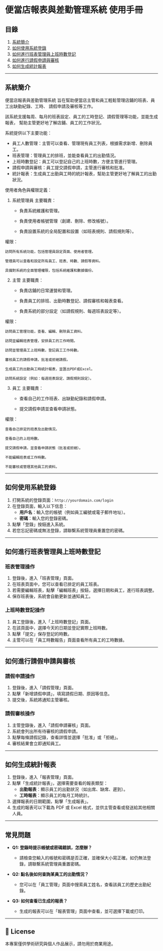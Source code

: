 # 便當店報表與差勤管理系統 使用手冊

## 目錄

1. [系統簡介](#系統簡介)
2. [如何使用系統登錄](#如何使用系統登錄)
3. [如何進行班表管理與上班時數登記](#如何進行班表管理與上班時數登記)
4. [如何進行請假申請與審核](#如何進行請假申請與審核)
5. [如何生成統計報表](#如何生成統計報表)

---

## 系統簡介

便當店報表與差勤管理系統 旨在幫助便當店主管和員工輕鬆管理店鋪的班表、員工出缺勤紀錄、工時、
請假申請及審核等工作。

該系統支援每周、每月的班表設定、員工的工時登記、請假管理等功能，並能生成報表，
幫助主管更好地了解店鋪、員工的工作狀況。

系統提供以下主要功能：
- 員工人數管理：主管可以查看、管理現有員工列表，根據需求新增、刪除員工。
- 班表管理：管理員工的排班，並能查看員工的出勤情況。
- 上班時數登記：員工可以登記自己的上班時數，方便主管進行管理。
- 請假申請與審核：員工提交請假申請，主管進行審核和批准。
- 統計報表：生成員工出勤與工時的統計報表，幫助主管更好地了解員工的出勤狀況。


使用者角色與權限定義： 
1. 系統管理員
主要職責： 
      - 負責系統維護和管理。

      - 負責使用者帳號管理（創建、刪除、修改帳號）。

      - 負責設置系統的全局配置和設置（如班表規則、請假規則等）。

權限：

    訪問所有系統功能，包括管理員設定頁面、使用者管理。

    管理員可以查看和設定所有員工、班表、時數、請假等資料。

    具備對系統的全面管理權限，包括系統維護和數據備份。

2. 主管
主要職責：

    - 負責店鋪的日常運營和管理。

    - 負責員工的排班、出勤時數登記、請假審核和報表查看。

    - 負責系統的部分設定（如請假規則、每週班表設定等）。

權限：

    訪問員工管理功能，查看、編輯、刪除員工資料。

    訪問並編輯班表管理，安排員工的工作時間。

    訪問並管理員工上班時數，登記員工工作時數。

    審核員工的請假申請，批准或拒絕請假。

    生成員工的出勤與工時統計報表，並匯出PDF或Excel。

    訪問系統設定（例如：每週班表設定、請假規則設定）。

3. 員工
主要職責：

    - 查看自己的工作班表、出缺勤紀錄和請假申請。

    - 提交請假申請並查看申請狀態。

權限：

    查看自己排定的班表及出勤情況。

    查看自己的上班時數。

    提交請假申請，並查看申請狀態（批准或拒絕）。

    不能編輯班表或工作時數。

    不能審核或管理其他員工的資料。


---

## 如何使用系統登錄

1. 打開系統的登錄頁面：`http://yourdomain.com/login`
2. 在登錄頁面，輸入以下信息：
   - **用戶名**：輸入您的帳號（例如員工編號或電子郵件地址）。
   - **密碼**：輸入您的登錄密碼。
3. 點擊「登錄」按鈕進入系統。
4. 若您忘記密碼或無法登錄，請聯繫系統管理員重置您的密碼。

---

## 如何進行班表管理與上班時數登記

### 班表管理操作

1. 登錄後，進入「班表管理」頁面。
2. 在班表頁面中，您可以查看已排定的員工班表。
3. 若需要編輯班表，點擊「編輯班表」按鈕，選擇日期和員工，進行班表調整。
4. 保存班表後，系統會自動更新並通知員工。

### 上班時數登記操作

1. 員工登錄後，進入「上班時數登記」頁面。
2. 在該頁面中，選擇今天的日期並登記實際上班時數。
3. 點擊「提交」保存登記的時數。
4. 主管可以在「員工時數報告」頁面查看所有員工的工時數據。

---

## 如何進行請假申請與審核

### 請假申請操作

1. 登錄後，進入「請假管理」頁面。
2. 點擊「新增請假申請」，填寫請假日期、原因等信息。
3. 提交後，系統將通知主管審核。

### 請假審核操作

1. 主管登錄後，進入「請假申請審核」頁面。
2. 系統會列出所有待審核的請假申請。
3. 點擊每條請假記錄，查看詳情並選擇「批准」或「拒絕」。
4. 審核結果會立即通知員工。

---

## 如何生成統計報表

1. 登錄後，進入「報表管理」頁面。
2. 點擊「生成統計報表」，選擇需要查看的報表類型：
   - **出勤報表**：顯示員工的出勤狀況（如出席、缺席、遲到）。
   - **工時報表**：顯示員工的每月工時統計。
3. 選擇報表的日期範圍，點擊「生成報表」。
4. 生成的報表可以下載為 PDF 或 Excel 格式，並供主管查看或發送給其他相關人員。

---

## 常見問題

- **Q1: 登錄時提示帳號或密碼錯誤，怎麼辦？**
   - 請檢查您輸入的帳號和密碼是否正確，並確保大小寫正確。如仍無法登錄，請聯繫系統管理員重置密碼。

- **Q2: 點名後如何查詢某員工的出勤情況？**
   - 您可以在「員工管理」頁面中搜索員工姓名，查看該員工的歷史出勤紀錄。

- **Q3: 如何查看已生成的報表？**
   - 生成的報表可以在「報表管理」頁面中查看，並可選擇下載或打印。

---


## 📜 License

本專案僅供學術研究與個人作品展示，請勿用於商業用途。

